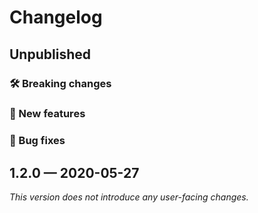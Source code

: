 # Changelog

## Unpublished

### 🛠 Breaking changes

### 🎉 New features

### 🐛 Bug fixes

## 1.2.0 — 2020-05-27

*This version does not introduce any user-facing changes.*
